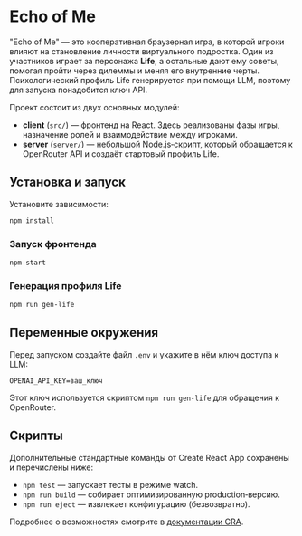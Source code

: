 # Echo of Me

"Echo of Me" — это кооперативная браузерная игра, в которой игроки влияют на становление личности виртуального подростка. Один из участников играет за персонажа **Life**, а остальные дают ему советы, помогая пройти через дилеммы и меняя его внутренние черты. Психологический профиль Life генерируется при помощи LLM, поэтому для запуска понадобится ключ API.

Проект состоит из двух основных модулей:

* **client** (`src/`) — фронтенд на React. Здесь реализованы фазы игры, назначение ролей и взаимодействие между игроками.
* **server** (`server/`) — небольшой Node.js‑скрипт, который обращается к OpenRouter API и создаёт стартовый профиль Life.

## Установка и запуск

Установите зависимости:

```bash
npm install
```

### Запуск фронтенда

```bash
npm start
```

### Генерация профиля Life

```bash
npm run gen-life
```

## Переменные окружения

Перед запуском создайте файл `.env` и укажите в нём ключ доступа к LLM:

```env
OPENAI_API_KEY=ваш_ключ
```

Этот ключ используется скриптом `npm run gen-life` для обращения к OpenRouter.

## Скрипты

Дополнительные стандартные команды от Create React App сохранены и перечислены ниже:

* `npm test` — запускает тесты в режиме watch.
* `npm run build` — собирает оптимизированную production‑версию.
* `npm run eject` — извлекает конфигурацию (безвозвратно).

Подробнее о возможностях смотрите в [документации CRA](https://facebook.github.io/create-react-app/docs/getting-started).
